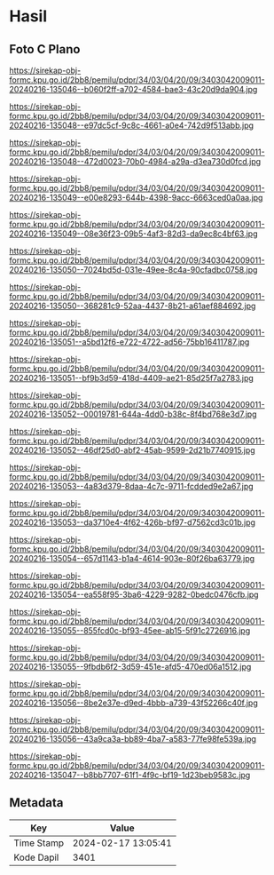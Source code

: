 # Hasil

## Foto C Plano

https://sirekap-obj-formc.kpu.go.id/2bb8/pemilu/pdpr/34/03/04/20/09/3403042009011-20240216-135046--b060f2ff-a702-4584-bae3-43c20d9da904.jpg

https://sirekap-obj-formc.kpu.go.id/2bb8/pemilu/pdpr/34/03/04/20/09/3403042009011-20240216-135048--e97dc5cf-9c8c-4661-a0e4-742d9f513abb.jpg

https://sirekap-obj-formc.kpu.go.id/2bb8/pemilu/pdpr/34/03/04/20/09/3403042009011-20240216-135048--472d0023-70b0-4984-a29a-d3ea730d0fcd.jpg

https://sirekap-obj-formc.kpu.go.id/2bb8/pemilu/pdpr/34/03/04/20/09/3403042009011-20240216-135049--e00e8293-644b-4398-9acc-6663ced0a0aa.jpg

https://sirekap-obj-formc.kpu.go.id/2bb8/pemilu/pdpr/34/03/04/20/09/3403042009011-20240216-135049--08e36f23-09b5-4af3-82d3-da9ec8c4bf63.jpg

https://sirekap-obj-formc.kpu.go.id/2bb8/pemilu/pdpr/34/03/04/20/09/3403042009011-20240216-135050--7024bd5d-031e-49ee-8c4a-90cfadbc0758.jpg

https://sirekap-obj-formc.kpu.go.id/2bb8/pemilu/pdpr/34/03/04/20/09/3403042009011-20240216-135050--368281c9-52aa-4437-8b21-a61aef884692.jpg

https://sirekap-obj-formc.kpu.go.id/2bb8/pemilu/pdpr/34/03/04/20/09/3403042009011-20240216-135051--a5bd12f6-e722-4722-ad56-75bb16411787.jpg

https://sirekap-obj-formc.kpu.go.id/2bb8/pemilu/pdpr/34/03/04/20/09/3403042009011-20240216-135051--bf9b3d59-418d-4409-ae21-85d25f7a2783.jpg

https://sirekap-obj-formc.kpu.go.id/2bb8/pemilu/pdpr/34/03/04/20/09/3403042009011-20240216-135052--00019781-644a-4dd0-b38c-8f4bd768e3d7.jpg

https://sirekap-obj-formc.kpu.go.id/2bb8/pemilu/pdpr/34/03/04/20/09/3403042009011-20240216-135052--46df25d0-abf2-45ab-9599-2d21b7740915.jpg

https://sirekap-obj-formc.kpu.go.id/2bb8/pemilu/pdpr/34/03/04/20/09/3403042009011-20240216-135053--4a83d379-8daa-4c7c-9711-fcdded9e2a67.jpg

https://sirekap-obj-formc.kpu.go.id/2bb8/pemilu/pdpr/34/03/04/20/09/3403042009011-20240216-135053--da3710e4-4f62-426b-bf97-d7562cd3c01b.jpg

https://sirekap-obj-formc.kpu.go.id/2bb8/pemilu/pdpr/34/03/04/20/09/3403042009011-20240216-135054--657d1143-b1a4-4614-903e-80f26ba63779.jpg

https://sirekap-obj-formc.kpu.go.id/2bb8/pemilu/pdpr/34/03/04/20/09/3403042009011-20240216-135054--ea558f95-3ba6-4229-9282-0bedc0476cfb.jpg

https://sirekap-obj-formc.kpu.go.id/2bb8/pemilu/pdpr/34/03/04/20/09/3403042009011-20240216-135055--855fcd0c-bf93-45ee-ab15-5f91c2726916.jpg

https://sirekap-obj-formc.kpu.go.id/2bb8/pemilu/pdpr/34/03/04/20/09/3403042009011-20240216-135055--9fbdb6f2-3d59-451e-afd5-470ed06a1512.jpg

https://sirekap-obj-formc.kpu.go.id/2bb8/pemilu/pdpr/34/03/04/20/09/3403042009011-20240216-135056--8be2e37e-d9ed-4bbb-a739-43f52266c40f.jpg

https://sirekap-obj-formc.kpu.go.id/2bb8/pemilu/pdpr/34/03/04/20/09/3403042009011-20240216-135056--43a9ca3a-bb89-4ba7-a583-77fe98fe539a.jpg

https://sirekap-obj-formc.kpu.go.id/2bb8/pemilu/pdpr/34/03/04/20/09/3403042009011-20240216-135047--b8bb7707-61f1-4f9c-bf19-1d23beb9583c.jpg


## Metadata

| Key        | Value               |
| ---------- | ------------------- |
| Time Stamp | 2024-02-17 13:05:41 |
| Kode Dapil | 3401                |



